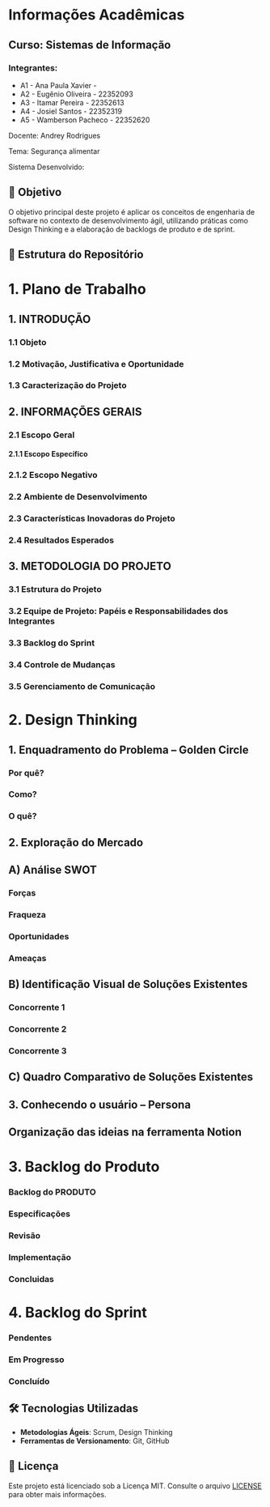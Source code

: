 # Informações Acadêmicas
## Curso: Sistemas de Informação

### Integrantes:

+ A1 - Ana Paula Xavier - 
+ A2 - Eugênio Oliveira - 22352093
+ A3 - Itamar Pereira - 22352613
+ A4 - Josiel Santos - 22352319
+ A5 - Wamberson Pacheco - 22352620


Docente: Andrey Rodrigues

Tema: Segurança alimentar

Sistema Desenvolvido: 

## 🧠 Objetivo

O objetivo principal deste projeto é aplicar os conceitos de engenharia de software no contexto de desenvolvimento ágil, utilizando práticas como Design Thinking e a elaboração de backlogs de produto e de sprint.

## 📁 Estrutura do Repositório

# 1. Plano de Trabalho
## 1. INTRODUÇÃO
### 1.1 Objeto
### 1.2 Motivação, Justificativa e Oportunidade
### 1.3 Caracterização do Projeto
## 2. INFORMAÇÕES GERAIS
### 2.1 Escopo Geral
#### 2.1.1 Escopo Específico
### 2.1.2 Escopo Negativo
### 2.2 Ambiente de Desenvolvimento
### 2.3 Características Inovadoras do Projeto
### 2.4 Resultados Esperados
## 3. METODOLOGIA DO PROJETO
### 3.1 Estrutura do Projeto
### 3.2 Equipe de Projeto: Papéis e Responsabilidades dos Integrantes
### 3.3 Backlog do Sprint
### 3.4 Controle de Mudanças
### 3.5 Gerenciamento de Comunicação

# 2. Design Thinking
## 1. Enquadramento do Problema – Golden Circle
### Por quê?
### Como?
### O quê?
## 2. Exploração do Mercado
## A) Análise SWOT
### Forças 
### Fraqueza
### Oportunidades
### Ameaças
## B) Identificação Visual de Soluções Existentes
### Concorrente 1
### Concorrente 2
### Concorrente 3
## C) Quadro Comparativo de Soluções Existentes
## 3. Conhecendo o usuário – Persona
## **Organização das ideias na ferramenta Notion**

# 3. Backlog do Produto
### Backlog do PRODUTO
### Especificações
### Revisão 
### Implementação
### Concluidas 

# 4. Backlog do Sprint
### Pendentes
### Em Progresso
### Concluído

## 🛠️ Tecnologias Utilizadas

- **Metodologias Ágeis**: Scrum, Design Thinking
- **Ferramentas de Versionamento**: Git, GitHub

## 📄 Licença

Este projeto está licenciado sob a Licença MIT. Consulte o arquivo [LICENSE](LICENSE) para obter mais informações.
